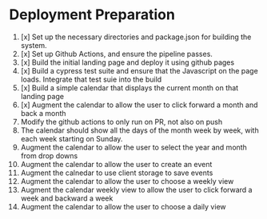 # Deployment Preparation
1. [x] Set up the necessary directories and package.json for building the system.
2. [x] Set up Github Actions, and ensure the pipeline passes.
3. [x] Build the initial landing page and deploy it using github pages
4. [x] Build a cypress test suite and ensure that the Javascript on the page loads.  Integrate that test suie into the build
6. [x] Build a simple calendar that displays the current month on that landing page
7. [x] Augment the calendar to allow the user to click forward a month and back a month
8. Modify the github actions to only run on PR, not also on push
9. The calendar should show all the days of the month week by week, with each week starting on Sunday.
10. Augment the calendar to allow the user to select the year and month from drop downs
11. Augment the calendar to allow the user to create an event
12. Augment the calnedar to use client storage to save events
13. Augment the calendar to allow the user to choose a weekly view
14. Augment the calendar weekly view to allow the user to click forward a week and backward a week
15. Augment the calendar to allow the user to choose a daily view
